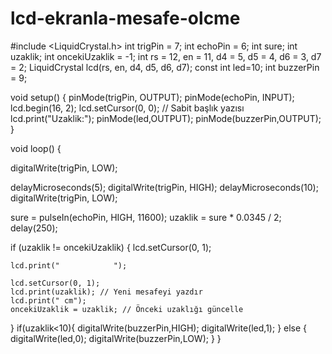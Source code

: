 # lcd-ekranla-mesafe-olcme
#include <LiquidCrystal.h>
int trigPin = 7;
int echoPin = 6;
int sure;
int uzaklik;
int oncekiUzaklik = -1;
int rs = 12, en = 11, d4 = 5, d5 = 4, d6 = 3, d7 = 2;
LiquidCrystal lcd(rs, en, d4, d5, d6, d7);
const int led=10;
int buzzerPin = 9; 

void setup() {
  pinMode(trigPin, OUTPUT);
  pinMode(echoPin, INPUT);
  lcd.begin(16, 2); 
  lcd.setCursor(0, 0); // Sabit başlık yazısı
  lcd.print("Uzaklik:");
  pinMode(led,OUTPUT);
  pinMode(buzzerPin,OUTPUT);
}

void loop() {

  digitalWrite(trigPin, LOW);

  delayMicroseconds(5);
  digitalWrite(trigPin, HIGH);
  delayMicroseconds(10);
  digitalWrite(trigPin, LOW);

  sure = pulseIn(echoPin, HIGH, 11600);
  uzaklik = sure * 0.0345 / 2;
  delay(250);

 
  if (uzaklik != oncekiUzaklik) {
    lcd.setCursor(0, 1); 
  
    lcd.print("            ");
 
    lcd.setCursor(0, 1);
    lcd.print(uzaklik); // Yeni mesafeyi yazdır
    lcd.print(" cm"); 
    oncekiUzaklik = uzaklik; // Önceki uzaklığı güncelle
  }
  if(uzaklik<10){
    digitalWrite(buzzerPin,HIGH);
    digitalWrite(led,1);
  }
  else {
    digitalWrite(led,0);
    digitalWrite(buzzerPin,LOW);
  }
}
